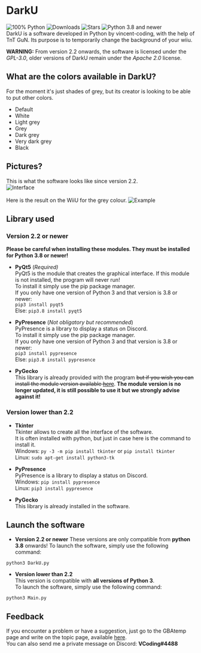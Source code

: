 # DarkU
![100% Python](https://img.shields.io/github/languages/top/vincent-coding/darku?style=for-the-badge) ![Downloads](https://img.shields.io/github/downloads/vincent-coding/darku/total?style=for-the-badge) ![Stars](https://img.shields.io/github/stars/vincent-coding/DarkU.svg?style=for-the-badge&label=Stars)
![Python 3.8 and newer](https://img.shields.io/badge/Python-3.8%20and%20newer%20-informational?style=for-the-badge&logo=python)
<br />
DarkU is a software developed in Python by vincent-coding, with the help of TnT GuN. Its purpose is to temporarily change the background of your wiiu.

**WARNING:** From version 2.2 onwards, the software is licensed under the _GPL-3.0_, older versions of DarkU remain under the _Apache 2.0_ license.

## What are the colors available in DarkU?
For the moment it's just shades of grey, but its creator is looking to be able to put other colors.
-   Default
-   White
-   Light grey
-   Grey
-   Dark grey
-   Very dark grey
-   Black

## Pictures?
This is what the software looks like since version 2.2.<br />
![Interface](https://i.imgur.com/6CncFnz.png)<br />
<br />
Here is the result on the WiiU for the grey colour.
![Example](https://i.imgur.com/jdfWh88.jpg)

## Library used
### Version 2.2 or newer
**Please be careful when installing these modules. They must be installed for Python 3.8 or newer!**
- **PyQt5** (*Required)*<br />
PyQt5 is the module that creates the graphical interface. If this module is not installed, the program will never run!<br />
To install it simply use the pip package manager.<br />
If you only have one version of Python 3 and that version is 3.8 or newer:<br />
`pip3 install pyqt5`<br />
Else:
`pip3.8 install pyqt5`

- **PyPresence** (*Not obligatory but recommended*)<br />
PyPresence is a library to display a status on Discord.<br />
To install it simply use the pip package manager.<br />
If you only have one version of Python 3 and that version is 3.8 or newer:<br />
`pip3 install pypresence`<br />
Else:
`pip3.8 install pypresence`

- **PyGecko**<br />
This library is already provided with the program ~~but if you wish you can install the module version available [here](https://github.com/vincent-coding/pyGecko/tree/master/Python%20Code/TCPGecko/Module%20Version)~~. **The module version is no longer updated, it is still possible to use it but we strongly advise against it!**

### Version lower than 2.2
- **Tkinter**<br />
Tkinter allows to create all the interface of the software.<br />
It is often installed with python, but just in case here is the command to install it.<br />
Windows: `py -3 -m pip install tkinter` or `pip install tkinter`<br />
Linux: `sudo apt-get install python3-tk`<br />

- **PyPresence**<br />
PyPresence is a library to display a status on Discord.<br />
Windows: `pip install pypresence`<br />
Linux: `pip3 install pypresence`<br />

- **PyGecko**<br />
This library is already installed in the software.

## Launch the software
- **Version 2.2 or newer**
These versions are only compatible from **python 3.8** onwards!
To launch the software, simply use the following command:<br />
```
python3 DarkU.py
```

- **Version lower than 2.2**<br />
This version is compatible with **all versions of Python 3**.<br />
To launch the software, simply use the following command:<br />
```
python3 Main.py
```

## Feedback
If you encounter a problem or have a suggestion, just go to the GBAtemp page and write on the topic page, available [here](https://gbatemp.net/threads/release-darku.535159/).<br />
You can also send me a private message on Discord: **VCoding#4488**
